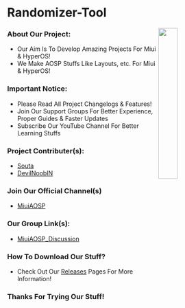 # Randomizer-Tool

<img align="right" width="30%" src="https://github.com/user-attachments/assets/a5605124-064c-4f7d-b2d5-d61d97572d5f">



### About Our Project:
- Our Aim Is To Develop Amazing Projects For Miui & HyperOS!
- We Make AOSP Stuffs Like Layouts, etc. For Miui & HyperOS!

### Important Notice:
- Please Read All Project Changelogs & Features!
- Join Our Support Groups For Better Experience, Proper Guides & Faster Updates
- Subscribe Our YouTube Channel For Better Learning Stuffs

### Project Contributer(s):
- [Souta](https://t.me/SoutaEver)
- [DevilNoobIN](https://t.me/DevilNoobIN)

### Join Our Official Channel(s)
- [MiuiAOSP](https://t.me/MiuiAOSP)
### Our Group Link(s):
- [MiuiAOSP_Discussion](https://t.me/MiuiAOSP_Discussions)

### How To Download Our Stuff?
- Check Out Our [Releases](https://github.com/MiuiAOSP/MiuiAOSP/releases/tag/HyperOsAboutDevice) Pages For More Information!

<!-- ############################# -->
<!-- Start Segment 03 Of README.MD -->
<!-- ############################# -->

###  Thanks For Trying Our Stuff!
